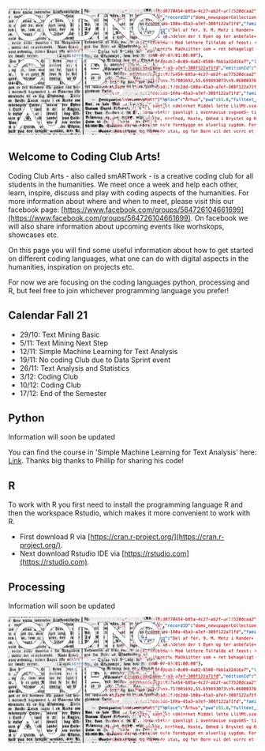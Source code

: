 ![Coding Club](codingclub.png)
## Welcome to Coding Club Arts!
Coding Club Arts - also called smARTwork - is a creative coding club for all students in the humanities. We meet once a week and help each other, learn, inspire, discuss and play with coding aspects of the humanities. For more information about where and when to meet, please visit this our facebook page: [https://www.facebook.com/groups/564726104661699](https://www.facebook.com/groups/564726104661699). On facebook we will also share information about upcoming events like worhskops, showcases etc. 

On this page you will find some useful information about how to get started on different coding languages, what one can do with digital aspects in the humanities, inspiration on projects etc. 

For now we are focusing on the coding languages python, processing and R, but feel free to join whichever programming language you prefer!

## Calendar Fall 21
- 29/10: Text Mining Basic
- 5/11: Text Mining Next Step
- 12/11: Simple Machine Learning for Text Analysis
- 19/11: No coding Club due to Data Sprint event
- 26/11: Text Analysis and Statistics
- 3/12: Coding Club
- 10/12: Coding Club
- 17/12: End of the Semester

## Python
Information will soon be updated

You can find the course in 'Simple Machine Learning for Text Analysis' here: [Link](https://colab.research.google.com/drive/1x6v1_08owVYbhDiV-LNYo-MgbLWROp5B?usp=sharing&fbclid=IwAR3ReDkjPQaxDl2IvqJaUyUbjzcSbIzudGiOuas_VCsKpBjDLTspTdpXLHw#scrollTo=781ad1db). Thanks big thanks to Phillip for sharing his code!

## R
To work with R you first need to install the programming language R and then the workspace Rstudio, which makes it more convenient to work with R.

- First download R via [https://cran.r-project.org/](https://cran.r-project.org/).
- Next download Rstudio IDE via [https://rstudio.com](https://rstudio.com).


## Processing
Information will soon be updated

![Coding Club](codingclub.png)

